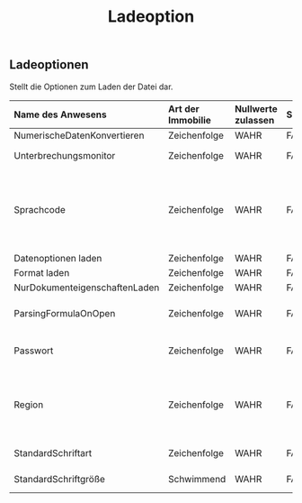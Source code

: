 ﻿---
title: Ladeoption
second_title: Aspose.Cells Cloud Documen
type: docs
url: /de/specification/model/loadoptions/
description: "Aspose.Cells Cloud-Modellspezifikation: LoadOptions. Müheloses Bearbeiten von Excel und anderen Tabellenkalkulationsdokumenten mit Funktionen wie Öffnen, Generieren, Bearbeiten, Teilen, Zusammenführen, Vergleichen und Konvertieren"
kwords: Excel, Office, Tabellenkalkulation, Cloud REST API, LoadOptions
weight: 50
---
## **Ladeoptionen**

 Stellt die Optionen zum Laden der Datei dar.

| Name des Anwesens| Art der Immobilie| Nullwerte zulassen| Schreibgeschützt| Standardwert| Beschreibung|
|:- |:- |:- |:- |:- |:- |
| NumerischeDatenKonvertieren| Zeichenfolge| WAHR| FALSCH|||
| Unterbrechungsmonitor| Zeichenfolge| WAHR| FALSCH|| Ruft den Interrupt-Monitor ab und legt ihn fest.|
| Sprachcode| Zeichenfolge| WAHR| FALSCH|| Ruft die Benutzeroberflächensprache der Arbeitsmappenversion basierend auf dem Ländercode ab, in dem die Datei gespeichert ist, oder legt diese fest.|
| Datenoptionen laden| Zeichenfolge| WAHR| FALSCH|||
| Format laden| Zeichenfolge| WAHR| FALSCH|| Ruft das Ladeformat ab.|
| NurDokumenteigenschaftenLaden| Zeichenfolge| WAHR| FALSCH|||
| ParsingFormulaOnOpen| Zeichenfolge| WAHR| FALSCH|| Gibt an, ob die Formel beim Lesen der Datei analysiert wird.|
| Passwort| Zeichenfolge| WAHR| FALSCH|| Ruft das Kennwort der Arbeitsmappe ab und legt es fest.|
| Region| Zeichenfolge| WAHR| FALSCH|| Ruft die regionalen Systemeinstellungen basierend auf dem Ländercode zum Zeitpunkt des Ladens der Datei ab oder legt sie fest.|
| StandardSchriftart| Zeichenfolge| WAHR| FALSCH|| Legt den voreingestellten Standardschriftnamen fest|
| StandardSchriftgröße| Schwimmend| WAHR| FALSCH||Legt die standardmäßige Standardschriftgröße fest.|

